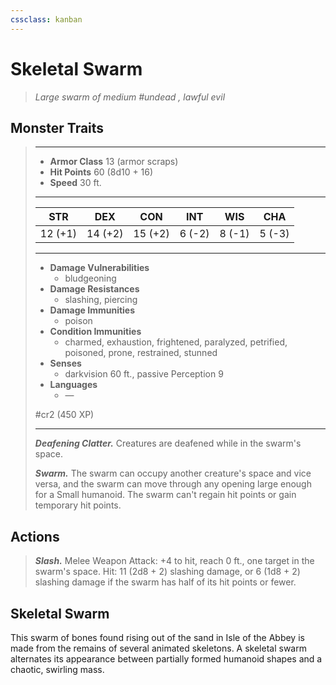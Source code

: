 ```yaml
---
cssclass: kanban
---
```


# Skeletal Swarm
>*Large swarm of medium #undead , lawful evil*
## Monster Traits
>___
>- **Armor Class** 13 (armor scraps)
>- **Hit Points** 60 (8d10 + 16)
>- **Speed** 30 ft.
>___
>|STR|DEX|CON|INT|WIS|CHA|
>|:---:|:---:|:---:|:---:|:---:|:---:|
>|12 (+1)|14 (+2)|15 (+2)|6 (-2)|8 (-1)|5 (-3)|
>___
>- **Damage Vulnerabilities**
>	 - bludgeoning
>- **Damage Resistances**
>	 - slashing, piercing
>- **Damage Immunities**
>	 - poison
>- **Condition Immunities**
>	 - charmed, exhaustion, frightened, paralyzed, petrified, poisoned, prone, restrained, stunned
>- **Senses**
>	 - darkvision 60 ft., passive Perception 9
>- **Languages**
>	 - —
>
> #cr2 (450 XP)
>___
>***Deafening Clatter.*** Creatures are deafened while in the swarm's space.  
>
>***Swarm.*** The swarm can occupy another creature's space and vice versa, and the swarm can move through any opening large enough for a Small humanoid. The swarm can't regain hit points or gain temporary hit points.  
>
## Actions
>***Slash.*** Melee Weapon Attack: +4 to hit, reach 0 ft., one target in the swarm's space. Hit: 11 (2d8 + 2) slashing damage, or 6 (1d8 + 2) slashing damage if the swarm has half of its hit points or fewer.
## Skeletal Swarm
This swarm of bones found rising out of the sand in Isle of the Abbey is made from the remains of several animated skeletons. A skeletal swarm alternates its appearance between partially formed humanoid shapes and a chaotic, swirling mass.
